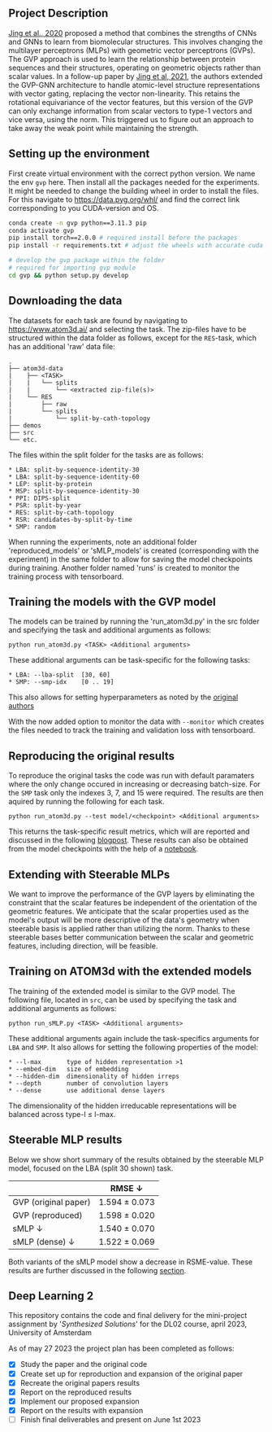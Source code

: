 ## Project Description
[Jing et al., 2020](https://arxiv.org/abs/2009.01411) proposed a method that combines the strengths of CNNs and GNNs to learn from biomolecular structures. This involves changing the multilayer perceptrons (MLPs) with geometric vector perceptrons (GVPs). The GVP approach is used to learn the relationship between protein sequences and their structures, operating on geometric objects rather than scalar values. In a follow-up paper by [Jing et al, 2021](https://arxiv.org/abs/2106.03843), the authors extended the GVP-GNN architecture to handle atomic-level structure representations with vector gating, replacing the vector non-linearity. This retains the rotational equivariance of the vector features, but this version of the GVP can only exchange information from scalar vectors to type-1 vectors and vice versa, using the norm. This triggered us to figure out an approach to take away the weak point while maintaining the strength. 

## Setting up the environment
First create virtual environment with the correct python version. We name the env `gvp` here. Then install all the packages needed for the experiments.
It might be needed to change the building wheel in order to install the files. For this navigate to https://data.pyg.org/whl/ and find the correct link corresponding to you CUDA-version and OS.
```bash
conda create -n gvp python==3.11.3 pip
conda activate gvp
pip install torch==2.0.0 # required install before the packages
pip install -r requirements.txt # adjust the wheels with accurate cuda version

# develop the gvp package within the folder
# required for importing gvp module
cd gvp && python setup.py develop 
```

## Downloading the data
The datasets for each task are found by navigating to <https://www.atom3d.ai/> and selecting the task. The zip-files have to be structured within the data folder as follows, except for the `RES`-task, which has an additional 'raw' data file:
```
.
├── atom3d-data
|    ├── <TASK>
|    |   └── splits
|    |       └── <extracted zip-file(s)>
|    └── RES
|        ├── raw
|        └── splits
|            └── split-by-cath-topology
├── demos
├── src
└── etc.

```
The files within the split folder for the tasks are as follows:
```
* LBA: split-by-sequence-identity-30
* LBA: split-by-sequence-identity-60
* LEP: split-by-protein 
* MSP: split-by-sequence-identity-30
* PPI: DIPS-split
* PSR: split-by-year
* RES: split-by-cath-topology
* RSR: candidates-by-split-by-time
* SMP: random
```
When running the experiments, note an additional folder 'reproduced_models' or 'sMLP_models' is created (corresponding with the experiment) in the same folder to allow for saving the model checkpoints during training. Another folder named 'runs' is created to monitor the training process with tensorboard.

## Training the models with the GVP model
The models can be trained by running the 'run_atom3d.py' in the src folder and specifying the task and additional arguments as follows:
```
python run_atom3d.py <TASK> <Additional arguments>
```
These additional arguments can be task-specific for the following tasks:
```
* LBA: --lba-split  [30, 60]
* SMP: --smp-idx    [0 .. 19]
```
This also allows for setting hyperparameters as noted by the [original authors](https://github.com/drorlab/gvp-pytorch#training--testing-1)

With the now added option to monitor the data with `--monitor` which creates the files needed to track the training and validation loss with tensorboard.

## Reproducing the original results
To reproduce the original tasks the code was run with default paramaters where the only change occured in increasing or decreasing batch-size. For the `SMP` task only the indexes 3, 7, and 15 were required. The results are then aquired by running the following for each task.

```
python run_atom3d.py --test model/<checkpoint> <Additional arguments>
```

This returns the task-specific result metrics, which will are reported and discussed in the following [blogpost](./BLOGPOST.md). These results can also be obtained from the model checkpoints with the help of a [notebook](./demos/obtaining_metrics.ipynb).

## Extending with Steerable MLPs
We want to improve the performance of the GVP layers by eliminating the constraint that the scalar features be independent of the orientation of the geometric features. We anticipate that the scalar properties used as the model's output will be more descriptive of the data's geometry when steerable basis is applied rather than utilizing the norm. Thanks to these steerable bases better communication between the scalar and geometric features, including direction, will be feasible. 

## Training on ATOM3d with the extended models
The training of the extended model is similar to the GVP model. The following file, located in `src`, can be used by specifying the task and additional arguments as follows:
```
python run_sMLP.py <TASK> <Additional arguments>
```
These additional arguments again include the task-specifics arguments for `LBA` and `SMP`. It also allows for setting the following properties of the model:
```
* --l-max       type of hidden representation >1
* --embed-dim   size of embedding
* --hidden-dim  dimensionality of hidden irreps
* --depth       number of convolution layers 
* --dense       use additional dense layers
```
The dimensionality of the hidden irreducable representations will be balanced across type-l &#8804; l-max.

## Steerable MLP results
Below we show short summary of the results obtained by the steerable MLP model, focused on the LBA (split 30 shown) task.

|                       | RMSE &#8595;  |
| -------------         | ------------- |
| GVP (original paper)  | 1.594 &#177; 0.073   | 
| GVP (reproduced)      | 1.598 &#177; 0.020   |
| sMLP &#8595;          | 1.540 &#177; 0.070  |
| sMLP (dense) &#8595;  | 1.522 &#177; 0.069  |

Both variants of the sMLP model show a decrease in RSME-value. These results are further discussed in the following [section](./BLOGPOST.md/#4-conclusion).

## Deep Learning 2
This repository contains the code and final delivery for the mini-project assignment by '*Synthesized Solutions*' for the DL02 course, april 2023, University of Amsterdam

As of may 27 2023 the project plan has been completed as follows:
- [x] Study the paper and the original code
- [x] Create set up for reproduction and expansion of the original paper
- [x] Recreate the original papers results
- [x] Report on the reproduced results
- [x] Implement our proposed expansion 
- [x] Report on the results with expansion
- [ ] Finish final deliverables and present on June 1st 2023